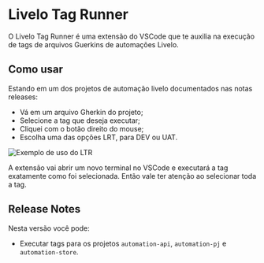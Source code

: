 # Livelo Tag Runner

O Livelo Tag Runner é uma extensão do VSCode que te auxilia na execução de tags de arquivos Guerkins de automações Livelo.

## Como usar

Estando em um dos projetos de automação livelo documentados nas notas releases:
- Vá em um arquivo Gherkin do projeto;
- Selecione a tag que deseja executar;
- Cliquei com o botão direito do mouse;
- Escolha uma das opções LRT, para DEV ou UAT.

![Exemplo de uso do LTR](https://user-images.githubusercontent.com/22202005/94815627-22185400-03d1-11eb-8d08-7381c21aee98.gif)

A extensão vai abrir um novo terminal no VSCode e executará a tag exatamente como foi selecionada. Então vale ter atenção ao selecionar toda a tag.

## Release Notes

Nesta versão você pode:
- Executar tags para os projetos `automation-api`, `automation-pj` e `automation-store`.
